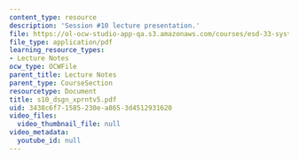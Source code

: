 ```yaml
---
content_type: resource
description: 'Session #10 lecture presentation.'
file: https://ol-ocw-studio-app-qa.s3.amazonaws.com/courses/esd-33-systems-engineering-summer-2004/3438c6f71585230ea8653d4512931620_s10_dsgn_xprntv5.pdf
file_type: application/pdf
learning_resource_types:
- Lecture Notes
ocw_type: OCWFile
parent_title: Lecture Notes
parent_type: CourseSection
resourcetype: Document
title: s10_dsgn_xprntv5.pdf
uid: 3438c6f7-1585-230e-a865-3d4512931620
video_files:
  video_thumbnail_file: null
video_metadata:
  youtube_id: null
---
```

